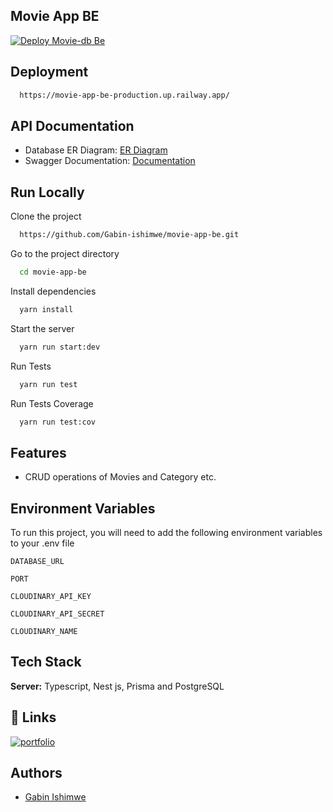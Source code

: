 ## Movie App BE
[![Deploy Movie-db Be](https://github.com/Gabin-ishimwe/movie-app-be/actions/workflows/main.yml/badge.svg)](https://github.com/Gabin-ishimwe/movie-app-be/actions/workflows/main.yml)
## Deployment


```bash
  https://movie-app-be-production.up.railway.app/
```


## API Documentation
- Database ER Diagram: [ER Diagram](https://lucid.app/lucidchart/deda732d-7324-4b81-9dc6-bc21ed9529e9/edit?viewport_loc=143%2C40%2C1449%2C717%2C0_0&invitationId=inv_c3bdf92c-7a03-4d35-ba9b-7090b5eaee25)
- Swagger Documentation: [Documentation](https://movie-app-be-production.up.railway.app/api#/)


## Run Locally

Clone the project

```bash
  https://github.com/Gabin-ishimwe/movie-app-be.git
```

Go to the project directory

```bash
  cd movie-app-be
```

Install dependencies

```bash
  yarn install
```

Start the server

```bash
  yarn run start:dev
```

Run Tests

```bash
  yarn run test
```

Run Tests Coverage

```bash
  yarn run test:cov
```


## Features

- CRUD operations of Movies and Category etc.


## Environment Variables

To run this project, you will need to add the following environment variables to your .env file

`DATABASE_URL`

`PORT`

`CLOUDINARY_API_KEY`

`CLOUDINARY_API_SECRET`

`CLOUDINARY_NAME`


## Tech Stack

**Server:** Typescript, Nest js, Prisma and PostgreSQL


## 🔗 Links
[![portfolio](https://img.shields.io/badge/my_portfolio-000?style=for-the-badge&logo=ko-fi&logoColor=white)](https://gabin-portfolio.vercel.app/)



## Authors

- [Gabin Ishimwe](https://github.com/Gabin-ishimwe)




